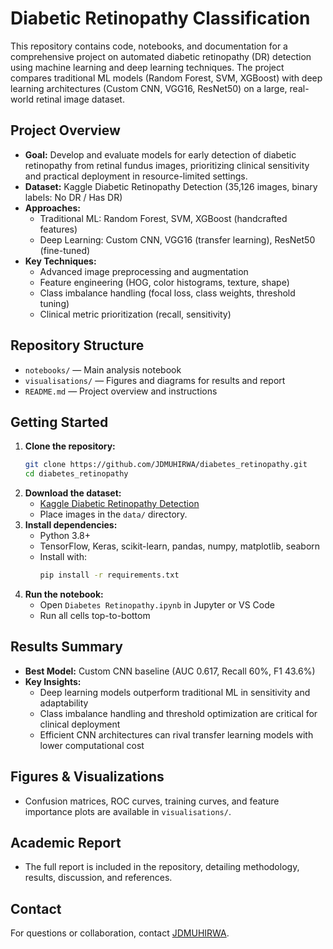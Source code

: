 # Diabetic Retinopathy Classification

This repository contains code, notebooks, and documentation for a comprehensive project on automated diabetic retinopathy (DR) detection using machine learning and deep learning techniques. The project compares traditional ML models (Random Forest, SVM, XGBoost) with deep learning architectures (Custom CNN, VGG16, ResNet50) on a large, real-world retinal image dataset.

## Project Overview
- **Goal:** Develop and evaluate models for early detection of diabetic retinopathy from retinal fundus images, prioritizing clinical sensitivity and practical deployment in resource-limited settings.
- **Dataset:** Kaggle Diabetic Retinopathy Detection (35,126 images, binary labels: No DR / Has DR)
- **Approaches:**
  - Traditional ML: Random Forest, SVM, XGBoost (handcrafted features)
  - Deep Learning: Custom CNN, VGG16 (transfer learning), ResNet50 (fine-tuned)
- **Key Techniques:**
  - Advanced image preprocessing and augmentation
  - Feature engineering (HOG, color histograms, texture, shape)
  - Class imbalance handling (focal loss, class weights, threshold tuning)
  - Clinical metric prioritization (recall, sensitivity)

## Repository Structure
- `notebooks/` — Main analysis notebook
- `visualisations/` — Figures and diagrams for results and report
- `README.md` — Project overview and instructions

## Getting Started
1. **Clone the repository:**
   ```bash
   git clone https://github.com/JDMUHIRWA/diabetes_retinopathy.git
   cd diabetes_retinopathy
   ```
2. **Download the dataset:**
   - [Kaggle Diabetic Retinopathy Detection](https://www.kaggle.com/c/diabetic-retinopathy-detection/data)
   - Place images in the `data/` directory.
3. **Install dependencies:**
   - Python 3.8+
   - TensorFlow, Keras, scikit-learn, pandas, numpy, matplotlib, seaborn
   - Install with:
     ```bash
     pip install -r requirements.txt
     ```
4. **Run the notebook:**
   - Open `Diabetes Retinopathy.ipynb` in Jupyter or VS Code
   - Run all cells top-to-bottom

## Results Summary
- **Best Model:** Custom CNN baseline (AUC 0.617, Recall 60%, F1 43.6%)
- **Key Insights:**
  - Deep learning models outperform traditional ML in sensitivity and adaptability
  - Class imbalance handling and threshold optimization are critical for clinical deployment
  - Efficient CNN architectures can rival transfer learning models with lower computational cost

## Figures & Visualizations
- Confusion matrices, ROC curves, training curves, and feature importance plots are available in `visualisations/`.

## Academic Report
- The full report is included in the repository, detailing methodology, results, discussion, and references.

## Contact
For questions or collaboration, contact [JDMUHIRWA](j.hareriman@alustudent.com).
